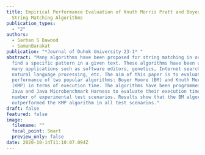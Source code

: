 ```yaml
---
title: Empirical Performance Evaluation of Knuth Morris Pratt and Boyer Moore
  String Matching Algorithms
publication_types:
  - "2"
authors:
  - Sarhan S Dawood
  - SamanBarakat
publication: "*Journal of Duhok University 23-1* "
abstract: "Many algorithms have been proposed for string matching in order to
  find a specific pattern in a given text. These algorithms have been used in
  many applications such as software editors, genetics, Internet search engines,
  natural language processing, etc. The aim of this paper is to evaluate the
  performance of two popular algorithms: Boyer Moore (BM) and Knuth Morris Pratt
  (KMP) in terms of execution time. The algorithms have been programmed using
  Java and Java Microbenchmark Harness to evaluate their execution time using a
  number of experimental test scenarios. Results show that the BM algorithm
  outperformed the KMP algorithm in all test scenarios."
draft: false
featured: false
image:
  filename: ""
  focal_point: Smart
  preview_only: false
date: 2020-10-14T11:10:07.094Z
---
```

